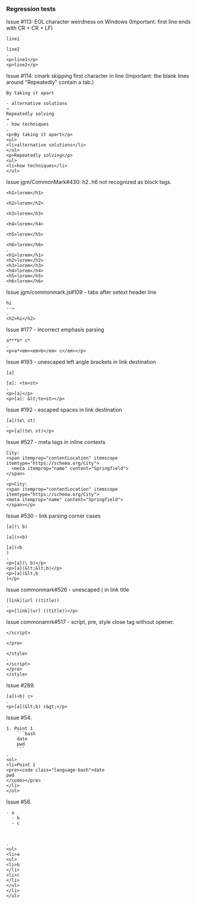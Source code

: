 ### Regression tests

Issue #113: EOL character weirdness on Windows
(Important: first line ends with CR + CR + LF)

```````````````````````````````` example
line1
line2
.
<p>line1</p>
<p>line2</p>
````````````````````````````````

Issue #114: cmark skipping first character in line
(Important: the blank lines around "Repeatedly" contain a tab.)

```````````````````````````````` example
By taking it apart

- alternative solutions
→
Repeatedly solving
→
- how techniques
.
<p>By taking it apart</p>
<ul>
<li>alternative solutions</li>
</ul>
<p>Repeatedly solving</p>
<ul>
<li>how techniques</li>
</ul>
````````````````````````````````

Issue jgm/CommonMark#430:  h2..h6 not recognized as block tags.

```````````````````````````````` example
<h1>lorem</h1>

<h2>lorem</h2>

<h3>lorem</h3>

<h4>lorem</h4>

<h5>lorem</h5>

<h6>lorem</h6>
.
<h1>lorem</h1>
<h2>lorem</h2>
<h3>lorem</h3>
<h4>lorem</h4>
<h5>lorem</h5>
<h6>lorem</h6>
````````````````````````````````

Issue jgm/commonmark.js#109 - tabs after setext header line


```````````````````````````````` example
hi
--→
.
<h2>hi</h2>
````````````````````````````````

Issue #177 - incorrect emphasis parsing

```````````````````````````````` example
a***b* c*
.
<p>a*<em><em>b</em> c</em></p>
````````````````````````````````

Issue #193 - unescaped left angle brackets in link destination

```````````````````````````````` example
[a]

[a]: <te<st>
.
<p>[a]</p>
<p>[a]: &lt;te<st></p>
````````````````````````````````

Issue #192 - escaped spaces in link destination


```````````````````````````````` example
[a](te\ st)
.
<p>[a](te\ st)</p>
````````````````````````````````

Issue #527 - meta tags in inline contexts

```````````````````````````````` example
City:
<span itemprop="contentLocation" itemscope itemtype="https://schema.org/City">
  <meta itemprop="name" content="Springfield">
</span>
.
<p>City:
<span itemprop="contentLocation" itemscope itemtype="https://schema.org/City">
<meta itemprop="name" content="Springfield">
</span></p>
````````````````````````````````

Issue #530 - link parsing corner cases

```````````````````````````````` example
[a](\ b)

[a](<<b)

[a](<b
)
.
<p>[a](\ b)</p>
<p>[a](&lt;&lt;b)</p>
<p>[a](&lt;b
)</p>
````````````````````````````````

Issue commonmark#526 - unescaped ( in link title

```````````````````````````````` example
[link](url ((title))
.
<p>[link](url ((title))</p>
````````````````````````````````

Issue commonamrk#517 - script, pre, style close tag without
opener.

```````````````````````````````` example
</script>

</pre>

</style>
.
</script>
</pre>
</style>
````````````````````````````````

Issue #289.

```````````````````````````````` example
[a](<b) c>
.
<p>[a](&lt;b) c&gt;</p>
````````````````````````````````

Issue #54.

```````````````````````````````` example
1. Point 1
    ```bash
    date
    pwd
    ```
.
<ol>
<li>Point 1
<pre><code class="language-bash">date
pwd
</code></pre>
</li>
</ol>
````````````````````````````````

Issue #56.

```````````````````````````````` example
- a
  - b
  - c



.
<ul>
<li>a
<ul>
<li>b
</li>
<li>c
</li>
</ul>
</li>
</ul>
````````````````````````````````
